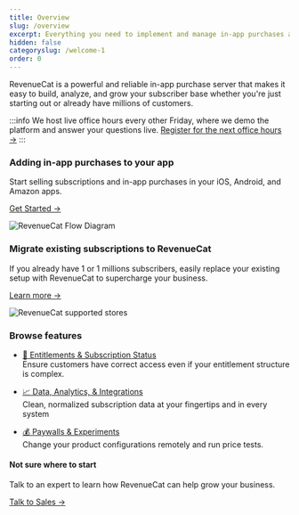 ```yaml
---
title: Overview
slug: /overview
excerpt: Everything you need to implement and manage in-app purchases and subscriptions
hidden: false
categoryslug: /welcome-1
order: 0
---
```


RevenueCat is a powerful and reliable in-app purchase server that makes it easy to build, analyze, and grow your subscriber base whether you're just starting out or already have millions of customers.

:::info
We host live office hours every other Friday, where we demo the platform and answer your questions live. [Register for the next office hours →](https://app.livestorm.co/revenuecat/live-revenuecat-demo?type=detailed)
:::

### Adding in-app purchases to your app

Start selling subscriptions and in-app purchases in your iOS, Android, and Amazon apps.

[Get Started →](/welcome/building-new)

![RevenueCat Flow Diagram](https://revenuecat.dreamhosters.com/wp-content/uploads/2023/11/Powering-existing-subscriptions-with-RevenueCat-1.png)

### Migrate existing subscriptions to RevenueCat

If you already have 1 or 1 millions subscribers, easily replace your existing setup with RevenueCat to supercharge your business.

[Learn more →](/welcome/existing-apps)

![RevenueCat supported stores](https://revenuecat.dreamhosters.com/wp-content/uploads/2023/11/Powering-existing-subscriptions-with-RevenueCat.png)

### Browse features

- [🔑 Entitlements & Subscription Status](/getting-started/entitlements)<br />
  Ensure customers have correct access even if your entitlement structure is complex.

- [📈 Data, Analytics, & Integrations](/integrations/third-party-integrations)<br />
  Clean, normalized subscription data at your fingertips and in every system

- [💰 Paywalls & Experiments](/tools/experiments-v1)<br />
  Change your product configurations remotely and run price tests.

#### Not sure where to start

Talk to an expert to learn how RevenueCat can help grow your business.

[Talk to Sales →](https://www.revenuecat.com/talk-to-sales/)
